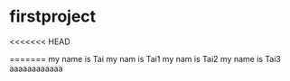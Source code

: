 # firstproject
<<<<<<< HEAD

=======
my name is Tai
my nam is Tai1
my nam is Tai2
my name is Tai3
aaaaaaaaaaaa
